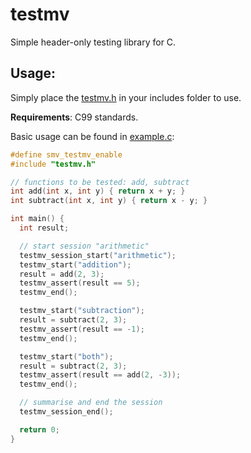 # testmv
Simple header-only testing library for C.

## Usage:
Simply place the [testmv.h](./testmv.h) in your includes folder to use.

**Requirements**: C99 standards.

Basic usage can be found in [example.c](./example.c):
```c
#define smv_testmv_enable
#include "testmv.h"

// functions to be tested: add, subtract
int add(int x, int y) { return x + y; }
int subtract(int x, int y) { return x - y; }

int main() {
  int result;

  // start session "arithmetic"
  testmv_session_start("arithmetic");
  testmv_start("addition");
  result = add(2, 3);
  testmv_assert(result == 5);
  testmv_end();

  testmv_start("subtraction");
  result = subtract(2, 3);
  testmv_assert(result == -1);
  testmv_end();

  testmv_start("both");
  result = subtract(2, 3);
  testmv_assert(result == add(2, -3));
  testmv_end();

  // summarise and end the session
  testmv_session_end();

  return 0;
}
```
